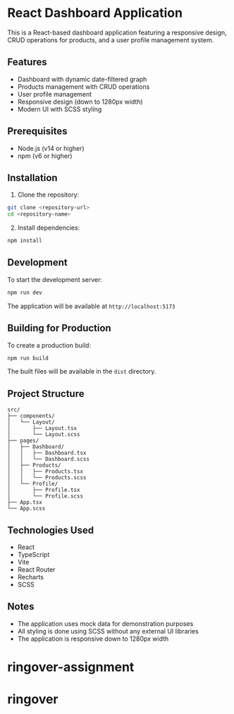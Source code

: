 # React Dashboard Application

This is a React-based dashboard application featuring a responsive design, CRUD operations for products, and a user profile management system.

## Features

- Dashboard with dynamic date-filtered graph
- Products management with CRUD operations
- User profile management
- Responsive design (down to 1280px width)
- Modern UI with SCSS styling

## Prerequisites

- Node.js (v14 or higher)
- npm (v6 or higher)

## Installation

1. Clone the repository:
```bash
git clone <repository-url>
cd <repository-name>
```

2. Install dependencies:
```bash
npm install
```

## Development

To start the development server:

```bash
npm run dev
```

The application will be available at `http://localhost:5173`

## Building for Production

To create a production build:

```bash
npm run build
```

The built files will be available in the `dist` directory.

## Project Structure

```
src/
├── components/
│   └── Layout/
│       ├── Layout.tsx
│       └── Layout.scss
├── pages/
│   ├── Dashboard/
│   │   ├── Dashboard.tsx
│   │   └── Dashboard.scss
│   ├── Products/
│   │   ├── Products.tsx
│   │   └── Products.scss
│   └── Profile/
│       ├── Profile.tsx
│       └── Profile.scss
├── App.tsx
└── App.scss
```

## Technologies Used

- React
- TypeScript
- Vite
- React Router
- Recharts
- SCSS

## Notes

- The application uses mock data for demonstration purposes
- All styling is done using SCSS without any external UI libraries
- The application is responsive down to 1280px width
# ringover-assignment
# ringover
